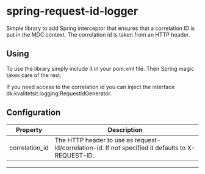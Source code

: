 # spring-request-id-logger
Simple library to add Spring interceptor that ensures that a correlation ID is put in the MDC context.
The correlation id is taken from an HTTP header.

## Using
To use the library simply include it in your pom.xml file. Then Spring magic takes care of the rest.  

If you need access to the correlation id you can inject the interface dk.kvalitetsit.logging.RequestIdGenerator.

## Configuration
|Property | Description |   
|---|---|
|correlation_id |The HTTP header to use as request-id/correlation-id. If not specified it defaults to X-REQUEST-ID. |
----------



